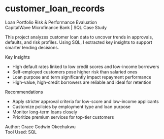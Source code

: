 # customer_loan_records
Loan Portfolio Risk & Performance Evaluation  
CapitalWave Microfinance Bank | SQL Case Study

This project analyzes customer loan data to uncover trends in approvals, defaults, and risk profiles. Using SQL, I extracted key insights to support smarter lending decisions.


 Key Insights
- High default rates linked to low credit scores and low-income borrowers  
- Self-employed customers pose higher risk than salaried ones  
- Loan purpose and term significantly impact repayment performance  
- High-value, high-credit borrowers are reliable and ideal for retention  

 Recommendations
- Apply stricter approval criteria for low-score and low-income applicants  
- Customize policies by employment type and loan purpose  
- Monitor long-term loans closely  
- Prioritize premium services for top-tier customers 

Author: Grace Godwin Okechukwu  
Tool Used: SQL   
